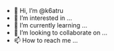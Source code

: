 - 👋 Hi, I’m @k6atru
- 👀 I’m interested in ...
- 🌱 I’m currently learning ...
- 💞️ I’m looking to collaborate on ...
- 📫 How to reach me ...

<!---
k6atru/k6atru is a ✨ special ✨ repository because its `README.md` (this file) appears on your GitHub profile.
You can click the Preview link to take a look at your changes.
--->
